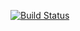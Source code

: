 [![Build Status](https://travis-ci.com/Hann4266/cse110lab5.svg?branch=master)](https://travis-ci.com/Hann4266/cse110lab5)
